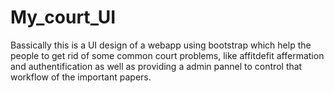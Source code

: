 # My_court_UI

Bassically this is a UI design of a webapp using bootstrap which help the people to get rid of some common court problems,
like affitdefit affermation and authentification as well as providing a admin pannel to control that workflow of the important papers.

